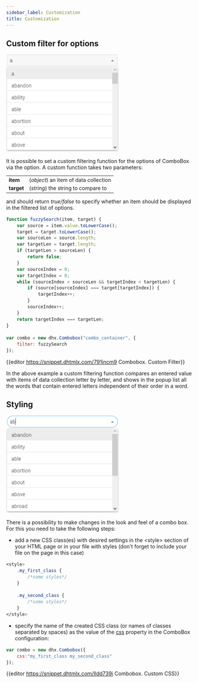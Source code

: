 ```yaml
---
sidebar_label: Customization
title: Customization
---          
```


Custom filter for options
-----------------------

![](../assets/combo/custom_filter.png)

It is possible to set a custom filtering function for the options of ComboBox via the [](combo/api/combobox_filter_config.md) option. A custom function takes two parameters:

<table class="webixdoc_links">
	<tbody>
        <tr>
			<td class="webixdoc_links0"><b>item</b></td>
			<td>(<i>object</i>) an item of data collection</td>
		</tr>
		<tr>
			<td class="webixdoc_links0"><b>target</b></td>
			<td>(<i>string</i>) the string to compare to</td>
		</tr>
    </tbody>
</table>

and should return *true/false* to specify whether an item should be displayed in the filtered list of options.

~~~js
function fuzzySearch(item, target) {
	var source = item.value.toLowerCase();
    target = target.toLowerCase();
    var sourceLen = source.length;
    var targetLen = target.length;
    if (targetLen > sourceLen) {
    	return false;
    }
    var sourceIndex = 0;
    var targetIndex = 0;
    while (sourceIndex < sourceLen && targetIndex < targetLen) {
    	if (source[sourceIndex] === target[targetIndex]) {
    		targetIndex++;
    	}
    	sourceIndex++;
    }
    return targetIndex === targetLen;
}

var combo = new dhx.Combobox("combo_container", {
	filter: fuzzySearch
});
~~~

{{editor    https://snippet.dhtmlx.com/791incm9	Combobox. Custom Filter}}

In the above example a custom filtering function compares an entered value with items of data collection letter by letter, and shows in the popup list all the words that contain entered letters independent of their 
order in a word.


Styling 
-----------

![](../assets/combo/custom_css.png)

There is a possibility to make changes in the look and feel of a combo box. For this you need to take the following steps:

- add a new CSS class(es) with desired settings in the &lt;style&gt; section of your HTML page or in your file with styles (don't forget to include your file on the page in this case)

~~~css
<style>
	.my_first_class {
		/*some styles*/
	}
    
    .my_second_class {
		/*some styles*/
	}
</style>
~~~

- specify the name of the created CSS class (or names of classes separated by spaces) as the value of the [css](combo/api/combobox_css_config.md) property in the ComboBox configuration:

~~~js
var combo = new dhx.Combobox({
    css:"my_first_class my_second_class"
});
~~~

{{editor    https://snippet.dhtmlx.com/lldd739i	Combobox. Custom CSS}}
